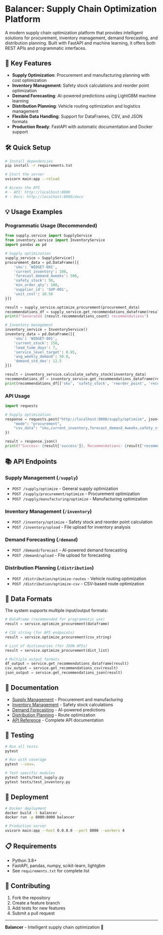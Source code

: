 # Balancer: Supply Chain Optimization Platform

A modern supply chain optimization platform that provides intelligent solutions for procurement, inventory management, demand forecasting, and distribution planning. Built with FastAPI and machine learning, it offers both REST APIs and programmatic interfaces.

## 🚀 Key Features

- **Supply Optimization**: Procurement and manufacturing planning with cost optimization
- **Inventory Management**: Safety stock calculations and reorder point optimization  
- **Demand Forecasting**: AI-powered predictions using LightGBM machine learning
- **Distribution Planning**: Vehicle routing optimization and logistics management
- **Flexible Data Handling**: Support for DataFrames, CSV, and JSON formats
- **Production Ready**: FastAPI with automatic documentation and Docker support

## 🛠 Quick Setup

```bash
# Install dependencies
pip install -r requirements.txt

# Start the server
uvicorn main:app --reload

# Access the API
# - API: http://localhost:8000
# - Docs: http://localhost:8000/docs
```

## 💡 Usage Examples

### Programmatic Usage (Recommended)

```python
from supply.service import SupplyService
from inventory.service import InventoryService
import pandas as pd

# Supply optimization
supply_service = SupplyService()
procurement_data = pd.DataFrame([{
    'sku': 'WIDGET-001',
    'current_inventory': 100,
    'forecast_demand_4weeks': 500,
    'safety_stock': 50,
    'min_order_qty': 100,
    'supplier_id': 'SUP-001',
    'unit_cost': 10.50
}])

result = supply_service.optimize_procurement(procurement_data)
recommendations_df = supply_service.get_recommendations_dataframe(result)
print(f"Generated {result.recommendations_count} recommendations")

# Inventory management
inventory_service = InventoryService()
inventory_data = pd.DataFrame([{
    'sku': 'WIDGET-001',
    'current_stock': 150,
    'lead_time_days': 7,
    'service_level_target': 0.95,
    'avg_weekly_demand': 50.0,
    'demand_std_dev': 12.5
}])

result = inventory_service.calculate_safety_stock(inventory_data)
recommendations_df = inventory_service.get_recommendations_dataframe(result)
print(recommendations_df[['sku', 'safety_stock', 'reorder_point', 'recommended_action']])
```

### API Usage

```python
import requests

# Supply optimization
response = requests.post("http://localhost:8000/supply/optimize", json={
    "mode": "procurement",
    "csv_data": "sku,current_inventory,forecast_demand_4weeks,safety_stock,min_order_qty,supplier_id,unit_cost\nWIDGET-001,100,500,50,100,SUP-001,10.50"
})

result = response.json()
print(f"Success: {result['success']}, Recommendations: {result['recommendations_count']}")
```

## 📚 API Endpoints

### Supply Management (`/supply`)
- `POST /supply/optimize` - General supply optimization
- `POST /supply/procurement/optimize` - Procurement optimization
- `POST /supply/manufacturing/optimize` - Manufacturing optimization

### Inventory Management (`/inventory`)
- `POST /inventory/optimize` - Safety stock and reorder point calculation
- `POST /inventory/upload` - File upload for inventory analysis

### Demand Forecasting (`/demand`)
- `POST /demand/forecast` - AI-powered demand forecasting
- `POST /demand/upload` - File upload for forecasting

### Distribution Planning (`/distribution`)
- `POST /distribution/optimize-routes` - Vehicle routing optimization
- `POST /distribution/optimize-csv` - CSV-based route optimization

## 🔧 Data Formats

The system supports multiple input/output formats:

```python
# DataFrame (recommended for programmatic use)
result = service.optimize_procurement(dataframe)

# CSV string (for API endpoints)
result = service.optimize_procurement(csv_string)

# List of dictionaries (for JSON APIs)
result = service.optimize_procurement(dict_list)

# Multiple output formats
df_output = service.get_recommendations_dataframe(result)
csv_output = service.get_recommendations_csv(result)
json_output = service.get_recommendations_json(result)
```

## 📖 Documentation

- [Supply Management](docs/supply.md) - Procurement and manufacturing
- [Inventory Management](docs/inventory.md) - Safety stock calculations
- [Demand Forecasting](docs/demand.md) - AI-powered predictions
- [Distribution Planning](docs/distribution.md) - Route optimization
- [API Reference](docs/api.md) - Complete API documentation

## 🧪 Testing

```bash
# Run all tests
pytest

# Run with coverage
pytest --cov=.

# Test specific modules
pytest tests/test_supply.py
pytest tests/test_inventory.py
```

## 🚀 Deployment

```bash
# Docker deployment
docker build -t balancer .
docker run -p 8000:8000 balancer

# Production server
uvicorn main:app --host 0.0.0.0 --port 8000 --workers 4
```

## 📋 Requirements

- Python 3.8+
- FastAPI, pandas, numpy, scikit-learn, lightgbm
- See `requirements.txt` for complete list

## 🤝 Contributing

1. Fork the repository
2. Create a feature branch
3. Add tests for new features
4. Submit a pull request

---

**Balancer** - Intelligent supply chain optimization 🚀
